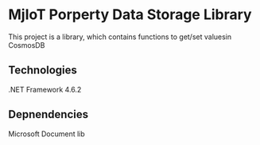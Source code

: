 # MjIoT Porperty Data Storage Library
This project is a library, which contains functions to get/set valuesin CosmosDB

## Technologies
.NET Framework 4.6.2

## Depnendencies
Microsoft Document lib